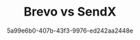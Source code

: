 ---
id: 1a2b3c4d-5678-90ab-cdef-1234567890aj
blueprint: comparision
title: 'Brevo vs SendX'
author: 5a99e6b0-407b-43f3-9976-ed242aa2448e
template: home
updated_by: 5a99e6b0-407b-43f3-9976-ed242aa2448e
updated_at: 1744290990
sections:
  -
    id: c73k5d9qp
    type: comparision_hero
    enabled: true
    comparision_hero_tag: 'Brevo vs SendX'
    comparision_hero_title: 'Choose the Right Email Marketing Tool'
    comparision_hero_subtitle: 'Struggling to decide between Brevo and SendX? Discover the key differences and find the perfect fit for your marketing needs.'
    comparision_hero_grid:
      -
        id: h28m4z1bt
        comparision_hero_grid_image:
          - feature-images/1.jpeg
        comparision_hero_grid_title: 'User-Friendly Interface'
      -
        id: x94p3d7vn
        comparision_hero_grid_image:
          - feature-images/2.jpeg
        comparision_hero_grid_title: 'Advanced Automation Features'
      -
        id: s62k8b3mq
        comparision_hero_grid_image:
          - feature-images/3.jpeg
        comparision_hero_grid_title: 'Robust Customer Support'
    comparision_hero_button_text: 'Start Your Free Trial'
    comparision_hero_button_link: /signup
  -
    id: f19k6p7dw
    type: feature_blogs
    enabled: true
    feature_blogs_title: 'Why Choose Brevo or SendX?'
    feature_blog_card:
      -
        id: x55l9q2vb
        feature_blog_image:
          - feature-images/4.jpeg
        feature_blog_title: 'Pricing Comparison'
        feature_blog_content: 'Explore the pricing structures of Brevo and SendX to find the best value for your business.'
      -
        id: n38p7b6qx
        feature_blog_image:
          - feature-images/5.jpeg
        feature_blog_title: 'Feature Set Overview'
        feature_blog_content: 'Understand the key features of each platform and how they align with your marketing goals.'
      -
        id: v22m5x9kt
        feature_blog_image:
          - feature-images/6.jpeg
        feature_blog_title: 'Automation Capabilities'
        feature_blog_content: 'Learn about the automation tools available in Brevo and SendX to streamline your campaigns.'
  -
    id: h47m5x2dp
    type: hero
    enabled: true
    hero_title: 'Find Your Perfect Email Marketing Solution'
    hero_subtitle: 'Brevo offers simplicity and ease of use, while SendX provides advanced features for data-driven marketers.'
    button_text: 'Compare Now'
    button_link: /compare
  -
    id: c89k2v7nw
    type: comparision_table
    enabled: true
    comparision_table_title: 'Brevo vs SendX: A Feature Comparison'
    comparision_table_subtitle: 'Compare the key features of Brevo and SendX to determine which platform suits your needs.'
    comparision_table_logo1:
      - feature-images/7.jpeg
    comparision_table_logo2:
      - feature-images/8.jpeg
    comparision_table_features:
      -
        id: f27m6q9ld
        features_title: 'Ease of Use'
        features_comp1: 'User-friendly interface with a simple setup process.'
        features_comp2: 'More complex interface with advanced features requiring a learning curve.'
      -
        id: w15b3x7pq
        features_title: 'Automation'
        features_comp1: 'Basic automation features with easy setup.'
        features_comp2: 'Advanced automation with detailed conditional logic and segmentation.'
      -
        id: l49y2c5mv
        features_title: 'Template Design'
        features_comp1: 'Wide range of customizable templates.'
        features_comp2: 'Extensive customization options including HTML and CSS editing.'
      -
        id: p38z6b4wk
        features_title: 'Customer Support'
        features_comp1: 'Email and chat support with limited hours.'
        features_comp2: '24/7 live chat and extensive documentation.'
      -
        id: s51n8v3kt
        features_title: 'Analytics'
        features_comp1: 'Basic reporting features for open and click rates.'
        features_comp2: 'Advanced analytics including heat maps and A/B testing results.'
  -
    id: p42l7b3zw
    type: comparision_pricing
    enabled: true
    comparision_table_title: 'Pricing Comparison: Brevo vs SendX'
    comparision_table_subtitle: 'Evaluate the pricing plans of Brevo and SendX to find the best fit for your budget.'
    comparision_table_title0: Contacts
    comparision_table_title1: Brevo
    comparision_table_title2: SendX
    comparision_table_pricing:
      -
        id: f71m2x8vd
        pricing_title: '50,000'
        pricing_comp1: $300/mo
        pricing_comp2: $240/mo
      -
        id: w85n9b4kt
        pricing_title: '200,000'
        pricing_comp1: $800/mo
        pricing_comp2: $750/mo
      -
        id: n37p6v1lw
        pricing_title: '500,000'
        pricing_comp1: $1,500/mo
        pricing_comp2: $1,099/mo
    comparision_table_footer_text: '* Pricing based on plans as of 11/02/2025.'
  -
    id: g18z3n5vk
    type: comparision_feature_table
    enabled: true
    comparision_features_title: "Feature-wise Comparison of Brevo and SendX"
    comparision_feature_table:
      - 
        id: t63l2f9rb
        comparision_features_ques: 'User Experience'
        comparision_features_ans_title: 'Feature'
        comparision_features_ans_title1: 'Brevo'
        comparision_features_ans_title2: 'SendX'
        comparision_features_ans:
          -
            id: b12p7c8mw
            comparision_features_ans_comp_title: 'Interface'
            comparision_features_ans_comp1: 'Simple and intuitive.'
            comparision_features_ans_comp2: 'Feature-rich but complex.'
          -
            id: y84r5q7ls
            comparision_features_ans_comp_title: 'Onboarding'
            comparision_features_ans_comp1: 'Guided onboarding process.'
            comparision_features_ans_comp2: 'Comprehensive tutorials available.'
          -
            id: v91f2k4tp
            comparision_features_ans_comp_title: 'Learning Curve'
            comparision_features_ans_comp1: 'Gentle learning curve.'
            comparision_features_ans_comp2: 'Steeper learning curve due to advanced features.'
      -
        id: a56q3v9rb
        comparision_features_ques: 'Automation Features'
        comparision_features_ans_title: 'Feature'
        comparision_features_ans_title1: 'Brevo'
        comparision_features_ans_title2: 'SendX'
        comparision_features_ans:
          -
            id: h98p2m6xz
            comparision_features_ans_comp_title: 'Visual Automation Builder'
            comparision_features_ans_comp1: 'User-friendly visual builder.'
            comparision_features_ans_comp2: 'Advanced automation with conditional logic.'
          -
            id: v21r8d3lf
            comparision_features_ans_comp_title: 'Triggered Emails'
            comparision_features_ans_comp1: 'Basic triggers available.'
            comparision_features_ans_comp2: 'Extensive triggers based on user behavior.'
          -
            id: w66z7s5qp
            comparision_features_ans_comp_title: 'Segmentation'
            comparision_features_ans_comp1: 'Static segmentation options.'
            comparision_features_ans_comp2: 'Dynamic segmentation based on behavior.'
      -
        id: x53n9p1zr
        comparision_features_ques: 'Support and Resources'
        comparision_features_ans_title: 'Feature'
        comparision_features_ans_title1: 'Brevo'
        comparision_features_ans_title2: 'SendX'
        comparision_features_ans:
          -
            id: q15c8y4kv
            comparision_features_ans_comp_title: 'Support Channels'
            comparision_features_ans_comp1: 'Email and chat support.'
            comparision_features_ans_comp2: '24/7 live chat and email support.'
          -
            id: l22z3x5sn
            comparision_features_ans_comp_title: 'Documentation'
            comparision_features_ans_comp1: 'Basic help center.'
            comparision_features_ans_comp2: 'Extensive knowledge base and tutorials.'
          -
            id: e31v6b7qp
            comparision_features_ans_comp_title: 'Community Support'
            comparision_features_ans_comp1: 'Limited community forums.'
            comparision_features_ans_comp2: 'Active community and user groups.'
  -
    id: f92l8d0kp
    type: faqs
    enabled: true
    faq_title: "FAQs"
    faqs:
      - 
        faq_ques: "Is there a free trial available for Brevo and SendX?"
        faq_ans: "Yes, both Brevo and SendX offer free trials to help you explore their features before committing."
      - 
        faq_ques: "Which platform is better for small businesses?"
        faq_ans: "Brevo is often preferred for small businesses due to its simplicity and cost-effectiveness."
      - 
        faq_ques: "Can I switch from Brevo to SendX easily?"
        faq_ans: "Yes, both platforms allow you to export your contacts and campaigns, making it easy to switch."
      - 
        faq_ques: "What kind of customer support do they offer?"
        faq_ans: "Brevo offers email and chat support, while SendX provides 24/7 live chat and extensive documentation."
      - 
        faq_ques: "Which platform offers better automation features?"
        faq_ans: "SendX provides more advanced automation capabilities, including detailed segmentation and conditional logic."
  -
    id: l93k2d8qp
    type: logo_cloud
    enabled: true
    logo_cloud_title: "What Users Say About Brevo and SendX"
    logo_cloud_subtitle: "Discover user reviews and feedback on both platforms."
    logo_cloud_button_text: "Read Reviews"
    logo_cloud_button_link: "/reviews"
    logos:
      -
        id: l21b3x9nd
        logo_icon:
          - feature-images/9.jpeg
      -
        id: d64p7f3ak
        logo_icon:
          - feature-images/10.jpeg
      -
        id: q88z1m7bw
        logo_icon:
          - feature-images/11.jpeg
      -
        id: f13k5v9lz
        logo_icon:
          - feature-images/12.jpeg
      -
        id: w47m8s2kt
        logo_icon:
          - feature-images/13.jpeg
---